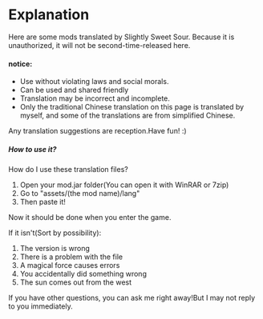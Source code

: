 # Explanation

Here are some mods translated by Slightly Sweet Sour.
Because it is unauthorized, it will not be second-time-released here.

#### notice:
  - Use without violating laws and social morals.
  - Can be used and shared friendly
  - Translation may be incorrect and incomplete.
  - Only the traditional Chinese translation on this page is translated by myself, and some of the translations are from simplified Chinese.

Any translation suggestions are reception.Have fun! :)

##### How to use it?

How do I use these translation files?

1.  Open your mod.jar folder(You can open it with WinRAR or 7zip)
2.  Go to "assets/(the mod name)/lang"
3.  Then paste it!

Now it should be done when you enter the game.

If it isn't(Sort by possibility):
1. The version is wrong
2. There is a problem with the file
3. A magical force causes errors
4. You accidentally did something wrong
5. The sun comes out from the west

If you have other questions, you can ask me right away!But I may not reply to you immediately.
